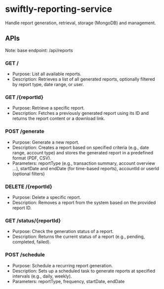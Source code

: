 # swiftly-reporting-service

Handle report generation, retrieval, storage (MongoDB) and management.

## APIs
Note: base endpoint: /api/reports

### GET /
* Purpose: List all available reports.
* Description: Retrieves a list of all generated reports, optionally filtered by report type, date range, or user.

### GET /{reportId}
* Purpose: Retrieve a specific report.
* Description: Fetches a previously generated report using its ID and returns the report content or a download link.

### POST /generate
* Purpose: Generate a new report.
* Description: Creates a report based on specified criteria (e.g., date range, account type) and stores the generated report in a predefined format (PDF, CSV).
* Parameters:
reportType (e.g., transaction summary, account overview ...),
startDate and endDate (for time-based reports),
accountId or userId (optional filters)

### DELETE /{reportId}
* Purpose: Delete a specific report.
* Description: Removes a report from the system based on the provided report ID.

### GET /status/{reportId}
* Purpose: Check the generation status of a report.
* Description: Returns the current status of a report (e.g., pending, completed, failed).

### POST /schedule
* Purpose: Schedule a recurring report generation.
* Description: Sets up a scheduled task to generate reports at specified intervals (e.g., daily, weekly).
* Parameters: reportType, frequency, startDate, endDate
